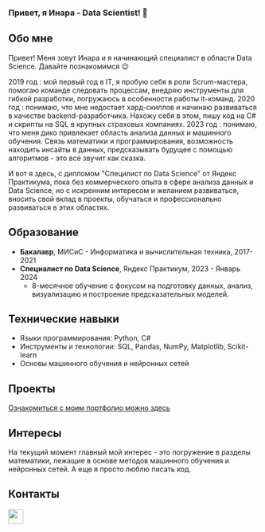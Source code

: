 ### Привет, я Инара - Data Scientist! 👋

## Обо мне
Привет! Меня зовут Инара и я начинающий специалист в области Data Science. Давайте познакомимся :wink:

2019 год : мой первый год в IT, я пробую себя в роли Scrum-мастера, помогаю команде следовать процессам, внедряю инструменты для гибкой разработки, погружаюсь в особенности работы it-команд. 
2020 год : понимаю, что мне недостает хард-скиллов и начинаю развиваться в качестве backend-разработчика. Нахожу себя в этом, пишу код на C# и скрипты на SQL в крупных страховых компаниях. 
2023 год : понимаю, что меня дико привлекает область анализа данных и машинного обучения. Связь математики и программирования, возможность находить инсайты в данных, предсказывать будущее с помощью алгоритмов - это все звучит как сказка. 

И вот я здесь, с дипломом "Специлист по Data Science" от Яндекс Практикума, пока без коммерческого опыта в сфере анализа данных и Data Science, но с искренним интересом и желанием развиваться, вносить свой вклад в проекты, обучаться и профессионально развиваться в этих областях.

## Образование
- **Бакалавр**, МИСиС - Информатика и вычислительная техника, 2017-2021
- **Специалист по Data Science**, Яндекс Практикум, 2023 - Январь 2024
  - 8-месячное обучение с фокусом на подготовку данных, анализ, визуализацию и построение предсказательных моделей.

## Технические навыки
- Языки программирования: Python, C#
- Инструменты и технологии: SQL, Pandas, NumPy, Matplotlib, Scikit-learn
- Основы машинного обучения и нейронных сетей

## Проекты
[Ознакомиться с моим портфолио можно здесь](https://github.com/inarka/portfolio)

## Интересы
На текущий момент главный мой интерес - это погружение в разделы математики, лежащие в основе методов машинного обучения и нейронных сетей. А еще я просто люблю писать код. 

## Контакты
<a href="https://t.me/inarych"><img src="https://upload.wikimedia.org/wikipedia/commons/5/5c/Telegram_Messenger.png" width="30" height="30"></a>

<!--
**inarka/inarka** is a ✨ _special_ ✨ repository because its `README.md` (this file) appears on your GitHub profile.

Here are some ideas to get you started:

- 🔭 I’m currently working on ...
- 🌱 I’m currently learning ...
- 👯 I’m looking to collaborate on ...
- 🤔 I’m looking for help with ...
- 💬 Ask me about ...
- 📫 How to reach me: ...
- 😄 Pronouns: ...
- ⚡ Fun fact: ...
-->
